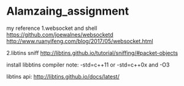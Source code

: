 # AIamzaing_assignment

my reference
1.websocket and shell
https://github.com/joewalnes/websocketd
http://www.ruanyifeng.com/blog/2017/05/websocket.html

2.libtins sniff
http://libtins.github.io/tutorial/sniffing/#packet-objects

install libbtins
compiler note: -std=c++11 or -std=c++0x and -O3


libtins api:
http://libtins.github.io/docs/latest/
